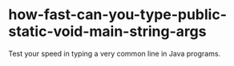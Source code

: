 # how-fast-can-you-type-public-static-void-main-string-args
Test your speed in typing a very common line in Java programs.
